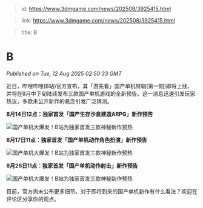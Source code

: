 > id: https://www.3dmgame.com/news/202508/3925415.html

> link: https://www.3dmgame.com/news/202508/3925415.html

> title: B

# B
_Published on Tue, 12 Aug 2025 02:50:33 GMT_

近日，哔哩哔哩(B站)官方宣布，其「游先看」国产单机特辑(第一期)即将上线，并将在8月中下旬陆续发布三款国产单机游戏的全新预告。这一消息迅速引发玩家热议，多款未公开新作的悬念引发广泛猜测。

**8月14日12点：独家首发「国产生存沙盒建造ARPG」新作预告**

![国产单机大爆发！B站为独家首发三款神秘新作预热](https://img.3dmgame.com/uploads/images/news/20250812/1754966545_493702.jpg)

**8月17日11点：独家首发「国产单机动作角色扮演」新作预告**

![国产单机大爆发！B站为独家首发三款神秘新作预热](https://img.3dmgame.com/uploads/images/news/20250812/1754966553_393573.jpg)

**8月26日11点：独家首发「国产单机动作射击」新作预告**

![国产单机大爆发！B站为独家首发三款神秘新作预热](https://img.3dmgame.com/uploads/images/news/20250812/1754966561_411258.jpg)

目前，官方尚未公布更多细节。对于即将到来的国产单机新作有什么看法？欢迎在评论区分享你的观点。
